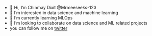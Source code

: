 - 👋 Hi, I’m Chinmay Dixit @Mrmeeseeks-123
- 👀 I’m interested in data science and machine learning
- 🌱 I’m currently learning MLOps
- 💞️ I’m looking to collaborate on data science and ML related projects
- you can follow me on [twitter](https://twitter.com/ch1nmay_dixit) 


<!---
Mrmeeseeks-123/Mrmeeseeks-123 is a ✨ special ✨ repository because its `README.md` (this file) appears on your GitHub profile.
You can click the Preview link to take a look at your changes.
--->
